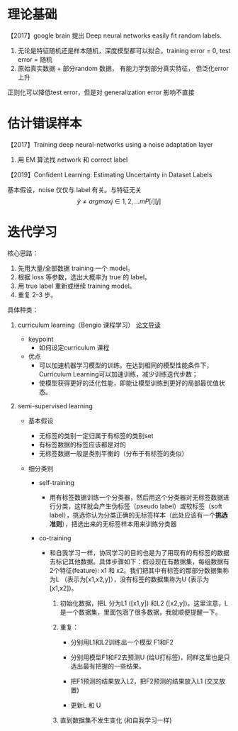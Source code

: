 # 理论基础

【2017】google brain 提出 Deep neural networks easily fit random labels.

1. 无论是特征随机还是样本随机，深度模型都可以拟合。training error = 0, test error = 随机
2. 原始真实数据 + 部分random 数据， 有能力学到部分真实特征， 但泛化error上升

正则化可以降低test error，但是对 generalization error 影响不直接



# 估计错误样本

【2017】Training deep neural-networks using a noise adaptation layer

1. 用 EM 算法找 network 和 correct label


【2019】Confident Learning: Estimating Uncertainty in Dataset Labels

基本假设，noise 仅仅与 label 有关。与特征无关
$$
 \tilde{y} \ne argmax{j\in1,2,...m} P[i][j]
$$


# 迭代学习

核心思路：

1. 先用大量/全部数据 training 一个 model。
2. 根据 loss 等参数，选出大概率为 true 的 label。
3. 用 true label 重新或继续 training model。
4. 重复 2-3 步。

具体种类：

1. curriculum learning（Bengio 课程学习） [论文导读](https://zhuanlan.zhihu.com/p/114825029 "MentorNet: Learning Data-Driven Curriculum for Very Deep Neural Networks on Corrupted Labels") 
      - keypoint
        - 如何设定curriculum 课程
      - 优点
        - 可以加速机器学习模型的训练。在达到相同的模型性能条件下，Curriculum Learning可以加速训练，减少训练迭代步数；
        - 使模型获得更好的泛化性能，即能让模型训练到更好的局部最优值状态。

2. semi-supervised learning 

   - 基本假设

      - 无标签的类别一定归属于有标签的类别set
      - 有标签数据的标签应该都是对的
      - 无标签数据一般是类别平衡的（分布于有标签的类似）

   - 细分类别

      - self-training

         - 用有标签数据训练一个分类器，然后用这个分类器对无标签数据进行分类，这样就会产生伪标签（pseudo label）或软标签（soft label），挑选你认为分类正确的无标签样本（此处应该有一个**挑选准则**），把选出来的无标签样本用来训练分类器

      - co-training 

         - 和自我学习一样，协同学习的目的也是为了用现有的有标签的数据去标记其他数据。具体步骤如下：假设现在有数据集，每组数据有2个特征(feature): x1 和 x2。我们把其中有标签的那部分数据集称为L （表示为[x1,x2,y]），没有标签的数据集称为U (表示为[x1,x2])。

           1. 初始化数据，把L 分为L1 ([x1,y]) 和L2 ([x2,y])。这里注意，L 是一个数据集，里面包涵了很多数据，我就顺便提醒一下。

           2. 重复：

              + 分别用L1和L2训练出一个模型 F1和F2

              + 分别用模型F1和F2去预测U (给U打标签)，同样这里也是只选出最有把握的一些结果。

              + 把F1预测的结果放入L2，把F2预测的结果放入L1 (交叉放置)

              + 更新L 和 U

           3. 直到数据集不发生变化 (和自我学习一样)




